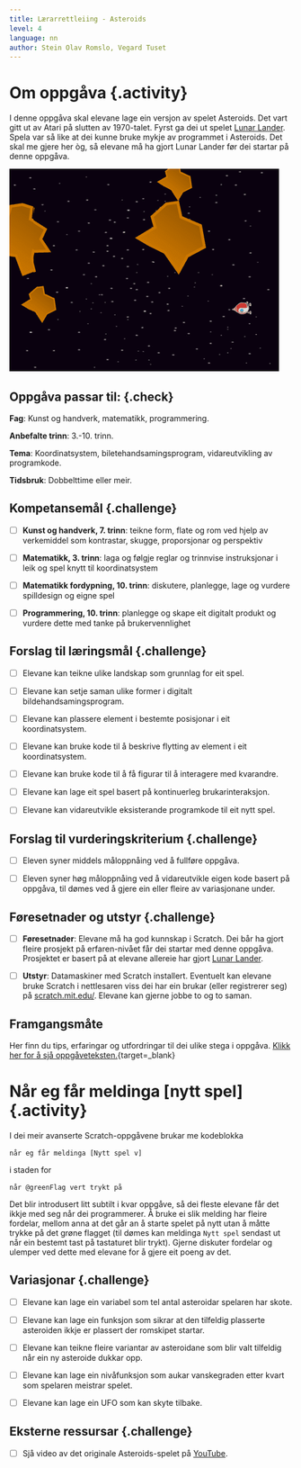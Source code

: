```yaml
---
title: Lærarrettleiing - Asteroids
level: 4
language: nn
author: Stein Olav Romslo, Vegard Tuset
---
```



# Om oppgåva {.activity}

I denne oppgåva skal elevane lage ein versjon av spelet Asteroids. Det vart gitt
ut av Atari på slutten av 1970-talet. Fyrst ga dei ut spelet [Lunar
Lander](../lunar_lander/lunar_lander_nn.html). Spela var så like at dei kunne
bruke mykje av programmet i Asteroids. Det skal me gjere her òg, så elevane må
ha gjort Lunar Lander før dei startar på denne oppgåva.

![Illustrasjon av eit ferdig Asteroids-spel](asteroids.png)

## Oppgåva passar til: {.check}

__Fag__: Kunst og handverk, matematikk, programmering.

__Anbefalte trinn__: 3.-10. trinn.

__Tema__: Koordinatsystem, biletehandsamingsprogram, vidareutvikling av programkode.

__Tidsbruk__: Dobbelttime eller meir.

## Kompetansemål {.challenge}

- [ ] __Kunst og handverk, 7. trinn__: teikne form, flate og rom ved hjelp av
      verkemiddel som kontrastar, skugge, proporsjonar og perspektiv

- [ ] __Matematikk, 3. trinn__: laga og følgje reglar og trinnvise instruksjonar
      i leik og spel knytt til koordinatsystem

- [ ] __Matematikk fordypning, 10. trinn__: diskutere, planlegge, lage og
      vurdere spilldesign og eigne spel

- [ ] __Programmering, 10. trinn__: planlegge og skape eit digitalt produkt og
      vurdere dette med tanke på brukervennlighet

## Forslag til læringsmål {.challenge}

- [ ] Elevane kan teikne ulike landskap som grunnlag for eit spel.

- [ ] Elevane kan setje saman ulike former i digitalt bildehandsamingsprogram.

- [ ] Elevane kan plassere element i bestemte posisjonar i eit koordinatsystem.

- [ ] Elevane kan bruke kode til å beskrive flytting av element i eit
  koordinatsystem.

- [ ] Elevane kan bruke kode til å få figurar til å interagere med kvarandre.

- [ ] Elevane kan lage eit spel basert på kontinuerleg brukarinteraksjon.

- [ ] Elevane kan vidareutvikle eksisterande programkode til eit nytt spel.

## Forslag til vurderingskriterium {.challenge}

- [ ] Eleven syner middels måloppnåing ved å fullføre oppgåva.

- [ ] Eleven syner høg måloppnåing ved å vidareutvikle eigen kode basert på
  oppgåva, til dømes ved å gjere ein eller fleire av variasjonane under.

## Føresetnader og utstyr {.challenge}

- [ ] __Føresetnader__: Elevane må ha god kunnskap i Scratch. Dei bår ha gjort
  fleire prosjekt på erfaren-nivået får dei startar med denne oppgåva.
  Prosjektet er basert på at elevane allereie har gjort [Lunar
  Lander](../lunar_lander/lunar_lander_nn.html).

- [ ] __Utstyr__: Datamaskiner med Scratch installert. Eventuelt kan elevane
  bruke Scratch i nettlesaren viss dei har ein brukar (eller registrerer seg) på
  [scratch.mit.edu/](https://scratch.mit.edu/). Elevane kan gjerne jobbe to og
  to saman.

## Framgangsmåte

Her finn du tips, erfaringar og utfordringar til dei ulike stega i oppgåva.
[Klikk her for å sjå
oppgåveteksten.](../asteroids/asteroids_nn.html){target=_blank}


# Når eg får meldinga [nytt spel] {.activity}

I dei meir avanserte Scratch-oppgåvene brukar me kodeblokka

```blocks
når eg får meldinga [Nytt spel v]
```

i staden for

```blocks
når @greenFlag vert trykt på
```

Det blir introdusert litt subtilt i kvar oppgåve, så dei fleste elevane får det
ikkje med seg når dei programmerer. Å bruke ei slik melding har fleire fordelar,
mellom anna at det går an å starte spelet på nytt utan å måtte trykke på det
grøne flagget (til dømes kan meldinga `Nytt spel` sendast ut når ein bestemt
tast på tastaturet blir trykt). Gjerne diskuter fordelar og ulemper ved dette
med elevane for å gjere eit poeng av det.

## Variasjonar {.challenge}

- [ ] Elevane kan lage ein variabel som tel antal asteroidar spelaren har skote.

- [ ] Elevane kan lage ein funksjon som sikrar at den tilfeldig plasserte
  asteroiden ikkje er plassert der romskipet startar.

- [ ] Elevane kan teikne fleire variantar av asteroidane som blir valt tilfeldig
  når ein ny asteroide dukkar opp.

- [ ] Elevane kan lage ein nivåfunksjon som aukar vanskegraden etter kvart som
  spelaren meistrar spelet.

- [ ] Elevane kan lage ein UFO som kan skyte tilbake.

## Eksterne ressursar {.challenge}

- [ ] Sjå video av det originale Asteroids-spelet på
  [YouTube](https://www.youtube.com/watch?v=cZfsnA7dAHI).
